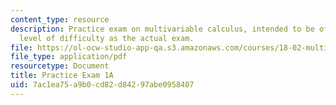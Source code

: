```yaml
---
content_type: resource
description: Practice exam on multivariable calculus, intended to be of the same general
  level of difficulty as the actual exam.
file: https://ol-ocw-studio-app-qa.s3.amazonaws.com/courses/18-02-multivariable-calculus-fall-2007/7ac1ea75a9b0cd82d84297abe0958407_prac1a.pdf
file_type: application/pdf
resourcetype: Document
title: Practice Exam 1A
uid: 7ac1ea75-a9b0-cd82-d842-97abe0958407
---
```

